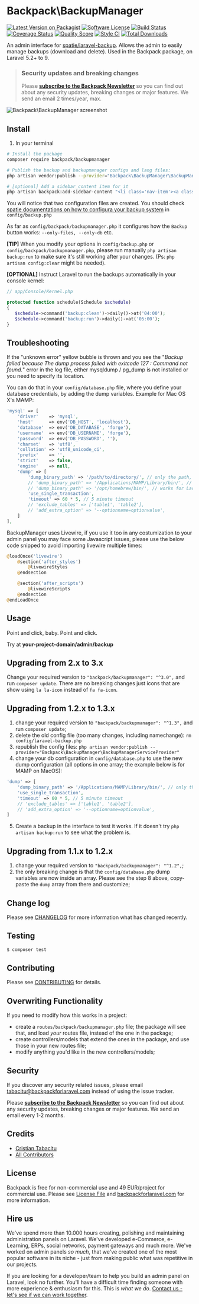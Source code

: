 # Backpack\BackupManager

[![Latest Version on Packagist](https://img.shields.io/packagist/v/backpack/backupmanager.svg?style=flat-square)](https://packagist.org/packages/backpack/backupmanager)
[![Software License](https://img.shields.io/badge/license-dual-blue?style=flat-square)](LICENSE.md)
[![Build Status](https://img.shields.io/travis/laravel-backpack/backupmanager/master.svg?style=flat-square)](https://travis-ci.org/laravel-backpack/backupmanager)
[![Coverage Status](https://img.shields.io/scrutinizer/coverage/g/laravel-backpack/backupmanager.svg?style=flat-square)](https://scrutinizer-ci.com/g/laravel-backpack/backupmanager/code-structure)
[![Quality Score](https://img.shields.io/scrutinizer/g/laravel-backpack/backupmanager.svg?style=flat-square)](https://scrutinizer-ci.com/g/laravel-backpack/backupmanager)
[![Style CI](https://styleci.io/repos/53956594/shield)](https://styleci.io/repos/53956594)
[![Total Downloads](https://img.shields.io/packagist/dt/backpack/backupmanager.svg?style=flat-square)](https://packagist.org/packages/backpack/backupmanager)

An admin interface for [spatie/laravel-backup](https://github.com/spatie/laravel-backup). Allows the admin to easily manage backups (download and delete). Used in the Backpack package, on Laravel 5.2+ to 9.


> ### Security updates and breaking changes
> Please **[subscribe to the Backpack Newsletter](http://backpackforlaravel.com/newsletter)** so you can find out about any security updates, breaking changes or major features. We send an email 2 times/year, max.

![Backpack\BackupManager screenshot](https://user-images.githubusercontent.com/1032474/150080754-97dca93f-3cac-452b-9bcf-cc51becd3055.png)


## Install

1) In your terminal

``` bash
# Install the package
composer require backpack/backupmanager

# Publish the backup and backupmanager configs and lang files:
php artisan vendor:publish --provider="Backpack\BackupManager\BackupManagerServiceProvider"  --tag=config

# [optional] Add a sidebar_content item for it
php artisan backpack:add-sidebar-content "<li class='nav-item'><a class='nav-link' href='{{ backpack_url('backup') }}'><i class='nav-icon la la-hdd-o'></i> Backups</a></li>"
```

You will notice that two configuration files are created. You should check [spatie documentations on how to configura your backup system](https://spatie.be/docs/laravel-backup/v8/installation-and-setup) in `config/backup.php`

As far as `config/backpack/backupmanager.php` it configures how the `Backup` button works: `--only-files, --only-db` etc.

**[TIP]** When you modify your options in  `config/backup.php` or `config/backpack/backupmanager.php`, please run manually `php artisan backup:run` to make sure it's still working after your changes. (Ps: `php artisan config:clear` might be needed).

**[OPTIONAL]** Instruct Laravel to run the backups automatically in your console kernel:

```php
// app/Console/Kernel.php

protected function schedule(Schedule $schedule)
{
   $schedule->command('backup:clean')->daily()->at('04:00');
   $schedule->command('backup:run')->daily()->at('05:00');
}
```

## Troubleshooting

If the "unknown error" yellow bubble is thrown and you see the "_Backup failed because The dump process failed with exitcode 127 : Command not found._" error in the log file, either mysqldump / pg_dump is not installed or you need to specify its location.

You can do that in your `config/database.php` file, where you define your database credentials, by adding the dump variables. Example for Mac OS X's MAMP:

```php
'mysql' => [
    'driver'    => 'mysql',
    'host'      => env('DB_HOST', 'localhost'),
    'database'  => env('DB_DATABASE', 'forge'),
    'username'  => env('DB_USERNAME', 'forge'),
    'password'  => env('DB_PASSWORD', ''),
    'charset'   => 'utf8',
    'collation' => 'utf8_unicode_ci',
    'prefix'    => '',
    'strict'    => false,
    'engine'    => null,
    'dump' => [
        'dump_binary_path' => '/path/to/directory/', // only the path, without `mysqldump` or `pg_dump`
        // 'dump_binary_path' => '/Applications/MAMP/Library/bin/', // works for MAMP on Mac OS
        // 'dump_binary_path' => '/opt/homebrew/bin/', // works for Laravel Valet on Mac OS
        'use_single_transaction',
        'timeout' => 60 * 5, // 5 minute timeout
        // 'exclude_tables' => ['table1', 'table2'],
        // 'add_extra_option' => '--optionname=optionvalue',
    ]
],
```

BackupManager uses Livewire, if you use it too in any costumization to your admin panel you may face some Javascript issues, please use the below code snipped to avoid importing livewire multiple times:

```php
@loadOnce('livewire')
    @section('after_styles')
        @livewireStyles
    @endsection

    @section('after_scripts')
        @livewireScripts
    @endsection
@endLoadOnce
```

## Usage

Point and click, baby. Point and click.

Try at **your-project-domain/admin/backup**


## Upgrading from 2.x to 3.x

Change your required version to ```"backpack/backupmanager": "^3.0",``` and run ```composer update```. There are no breaking changes just icons that are show using ```la la-icon``` instead of ```fa fa-icon```.


## Upgrading from 1.2.x to 1.3.x

1) change your required version to ```"backpack/backupmanager": "^1.3",``` and run ```composer update```;
2) delete the old config file (too many changes, including namechange): ```rm config/laravel-backup.php```
3) republish the config files: ```php artisan vendor:publish --provider="Backpack\BackupManager\BackupManagerServiceProvider"```
4) change your db configuration in ```config/database.php``` to use the new dump configuration (all options in one array; the example below is for MAMP on MacOS):

```php
'dump' => [
    'dump_binary_path' => '/Applications/MAMP/Library/bin/', // only the path, so without `mysqldump` or `pg_dump`
    'use_single_transaction',
    'timeout' => 60 * 5, // 5 minute timeout
    // 'exclude_tables' => ['table1', 'table2'],
    // 'add_extra_option' => '--optionname=optionvalue',
]
```
5) Create a backup in the interface to test it works. If it doesn't try ```php artisan backup:run``` to see what the problem is.


## Upgrading from 1.1.x to 1.2.x

1) change your required version to ```"backpack/backupmanager": "^1.2",```;
2) the only breaking change is that the ```config/database.php``` dump variables are now inside an array. Please see the step 8 above, copy-paste the ```dump``` array from there and customize;


## Change log

Please see [CHANGELOG](CHANGELOG.md) for more information what has changed recently.

## Testing

``` bash
$ composer test
```

## Contributing

Please see [CONTRIBUTING](CONTRIBUTING.md) for details.

## Overwriting Functionality

If you need to modify how this works in a project: 
- create a ```routes/backpack/backupmanager.php``` file; the package will see that, and load _your_ routes file, instead of the one in the package; 
- create controllers/models that extend the ones in the package, and use those in your new routes file;
- modify anything you'd like in the new controllers/models;

## Security

If you discover any security related issues, please email tabacitu@backpackforlaravel.com instead of using the issue tracker.

Please **[subscribe to the Backpack Newsletter](http://backpackforlaravel.com/newsletter)** so you can find out about any security updates, breaking changes or major features. We send an email every 1-2 months.

## Credits

- [Cristian Tabacitu](https://github.com/tabacitu)
- [All Contributors](../../contributors)

## License

Backpack is free for non-commercial use and 49 EUR/project for commercial use. Please see [License File](LICENSE.md) and [backpackforlaravel.com](https://backpackforlaravel.com/#pricing) for more information.

## Hire us

We've spend more than 10.000 hours creating, polishing and maintaining administration panels on Laravel. We've developed e-Commerce, e-Learning, ERPs, social networks, payment gateways and much more. We've worked on admin panels _so much_, that we've created one of the most popular software in its niche - just from making public what was repetitive in our projects.

If you are looking for a developer/team to help you build an admin panel on Laravel, look no further. You'll have a difficult time finding someone with more experience & enthusiasm for this. This is _what we do_. [Contact us - let's see if we can work together](https://backpackforlaravel.com/need-freelancer-or-development-team).

